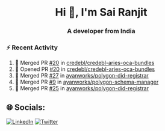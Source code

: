<h1 align="center">Hi 👋, I'm Sai Ranjit</h1>
<h3 align="center">A developer from India</h3>

### :zap: Recent Activity

<!--START_SECTION:activity-->
1. 🎉 Merged PR [#20](https://github.com/credebl/credebl-aries-oca-bundles/pull/20) in [credebl/credebl-aries-oca-bundles](https://github.com/credebl/credebl-aries-oca-bundles)
2. 💪 Opened PR [#20](https://github.com/credebl/credebl-aries-oca-bundles/pull/20) in [credebl/credebl-aries-oca-bundles](https://github.com/credebl/credebl-aries-oca-bundles)
3. 🎉 Merged PR [#27](https://github.com/ayanworks/polygon-did-registrar/pull/27) in [ayanworks/polygon-did-registrar](https://github.com/ayanworks/polygon-did-registrar)
4. 🎉 Merged PR [#9](https://github.com/ayanworks/polygon-schema-manager/pull/9) in [ayanworks/polygon-schema-manager](https://github.com/ayanworks/polygon-schema-manager)
5. 🎉 Merged PR [#25](https://github.com/ayanworks/polygon-did-registrar/pull/25) in [ayanworks/polygon-did-registrar](https://github.com/ayanworks/polygon-did-registrar)
<!--END_SECTION:activity-->

## 🌐 Socials:
[![LinkedIn](https://img.shields.io/badge/LinkedIn-%230077B5.svg?logo=linkedin&logoColor=white)](https://linkedin.com/in/sairanjit) [![Twitter](https://img.shields.io/badge/Twitter-%231DA1F2.svg?logo=Twitter&logoColor=white)](https://twitter.com/sairanjit_) 

